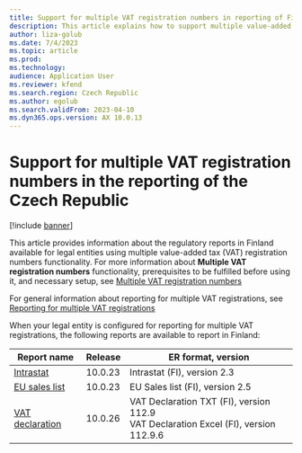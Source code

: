 ```yaml
---
title: Support for multiple VAT registration numbers in reporting of Finland
description: This article explains how to support multiple value-added tax (VAT) registration numbers in reporting of Finland.
author: liza-golub
ms.date: 7/4/2023
ms.topic: article
ms.prod: 
ms.technology: 
audience: Application User
ms.reviewer: kfend
ms.search.region: Czech Republic
ms.author: egolub
ms.search.validFrom: 2023-04-10
ms.dyn365.ops.version: AX 10.0.13
---
```


# Support for multiple VAT registration numbers in the reporting of the Czech Republic

[!include [banner](../includes/banner.md)]

This article provides information about the regulatory reports in Finland available for legal entities using multiple value-added tax (VAT) registration numbers functionality. 
For more information about **Multiple VAT registration numbers** functionality, prerequisites to be fulfilled before using it, and necessary setup, see [Multiple VAT registration numbers](emea-multiple-vat-registration-numbers.md)

For general information about reporting for multiple VAT registrations, see [Reporting for multiple VAT registrations](emea-reporting-for-multiple-vat-registrations.md)

When your legal entity is configured for reporting for multiple VAT registrations, the following reports are available to report in Finland:

| Report name     | Release | ER format, version                |
|-----------------|---------|-----------------------------------|
| [Intrastat](emea-fin-intrastat.md)       | 10.0.23 | Intrastat (FI), version 2.3     |
| [EU sales list](emea-fin-eu-sales-list.md)   | 10.0.23 | EU Sales list (FI), version 2.5  |
| [VAT declaration](emea-fin-vat-declaration.md) | 10.0.26 | VAT Declaration TXT (FI), version 112.9<br>VAT Declaration Excel (FI), version 112.9.6 |
